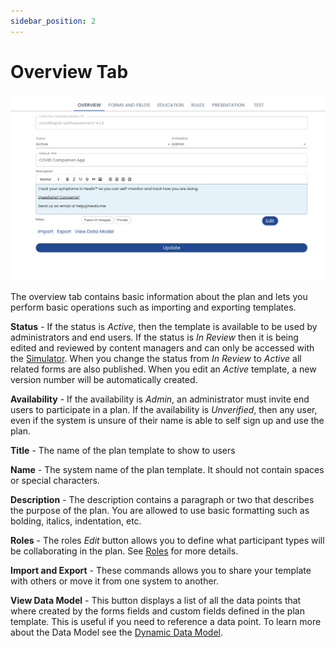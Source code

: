 ```yaml
---
sidebar_position: 2
---
```


# Overview Tab

![Overview](./img/overview.png)

The overview tab contains basic information about the plan and lets you perform basic operations such as importing and exporting templates.

**Status** - If the status is *Active*, then the template is available to be used by administrators and end users. If the status is *In Review* then it is being edited and reviewed by content managers and can only be accessed with the [Simulator](simulator).  When you change the status from *In Review* to *Active* all related forms are also published.  When you edit an *Active* template, a new version number will be automatically created.

**Availability** - If the availability is *Admin*, an administrator must invite end users to participate in a plan.  If the availability is *Unverified*, then any user, even if the system is unsure of their name is able to self sign up and use the plan.

**Title** - The name of the plan template to show to users

**Name** - The system name of the plan template. It should not contain spaces or special characters.

**Description** - The description contains a paragraph or two that describes the purpose of the plan.  You are allowed to use basic formatting such as bolding, italics, indentation, etc.

**Roles** - The roles *Edit* button allows you to define what participant types will be collaborating in the plan.  See [Roles](roles) for more details.

**Import and Export** - These commands allows you to share your template with others or move it from one system to another.

**View Data Model** - This button displays a list of all the data points that where created by the forms fields and custom fields defined in the plan template.  This is useful if you need to reference a data point.  To learn more about the Data Model see the [Dynamic Data Model](../dynamic-data-model/data-model-intro).





